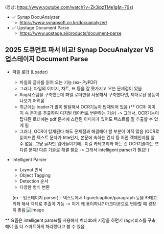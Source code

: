(영상: https://www.youtube.com/watch?v=Zk3ipzTMe1g&t=79s)
- ✅ Synap DocuAnalyzer
  - https://www.synapsoft.co.kr/docuanalyzer/
- ✅ Upstage Document Parse
  - https://www.upstage.ai/products/document-parse

## 2025 도큐먼트 파서 비교! Synap DocuAnalyzer VS 업스테이지 Document Parse


* 파일 로더 (Loader)
  - 파일의 글자를 읽어 오는 기능 (ex- PyPDF)
  - 그러나, 파일의 이미지, 차트, 표 등을 잘 못가지고 오는 문제점이 있음
  - Rag시스템을 구축했는데 파일 로더만을 사용해서 구축했다면, 제대로된 성능이 나오기 어려움
  - 최근에는 loader가 많이 발달해서 OCR기능이 탑재되어 있음 (** OCR: 이미지 속 문자를 추출하여 디지털 데이터로 변환하는 기술) -> 그래서, OCR기능이 탑재된 로더에는  pdf 문서에 스캔된 이미지가 있어도 텍스트를 잘 추출할 수 있게 됨
  - 그러나, OCR이 탑재된다 해도 문제점과 해결해야 할 부분이 아직 많음 (OCR로 읽어드린 텍스트 문자가 title인지, 본문에 속하는 건지 등 어떤 객체인지를 알 수 없음. 그냥 글자만 읽어들이기에.. 이걸 카테고리화 하는 건 OCR기술과는 또 다른 문제! 다른 기술로 해결 필요 -> 그래서 intelligent parser가 필요!  )  

* Intelligent Parser
  - Layout 인식
  - Object Tagging
  - Detection 순서
  - 다양한 형식 변환
 
  (ex - 업스테이지 parser) - 텍스트에서 figure/caption/paragraph 등을 카테고리화 해서 객체로 추출이 가능
    -> 이게 왜 용이하냐? 마크다운으로 변환할 때 굉장히 좋음 
   ![image](https://github.com/user-attachments/assets/34c09773-6aa5-4f85-bd42-089cb6180ac0)
  
** 요즘은 intelligent parser를 사용해서 벡터db에 저장을 하면서 rag서비스를 구축해야 좀 더 스마트하게 처리했다고 볼 수 있음 
